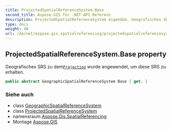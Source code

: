 ```yaml
---
title: ProjectedSpatialReferenceSystem.Base
second_title: Aspose.GIS für .NET-API-Referenz
description: ProjectedSpatialReferenceSystem eigendom. Geografisches SRS zu demProjection wurde angewendet um diese SRS zu erhalten.
type: docs
weight: 40
url: /de/net/aspose.gis.spatialreferencing/projectedspatialreferencesystem/base/
---
```

## ProjectedSpatialReferenceSystem.Base property

Geografisches SRS zu dem[`Projection`](../projection/) wurde angewendet, um diese SRS zu erhalten.

```csharp
public abstract GeographicSpatialReferenceSystem Base { get; }
```

### Siehe auch

* class [GeographicSpatialReferenceSystem](../../geographicspatialreferencesystem/)
* class [ProjectedSpatialReferenceSystem](../)
* namensraum [Aspose.Gis.SpatialReferencing](../../projectedspatialreferencesystem/)
* Montage [Aspose.GIS](../../../)


